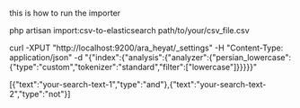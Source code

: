 this is how to run the importer

php artisan import:csv-to-elasticsearch path/to/your/csv_file.csv

curl -XPUT "http://localhost:9200/ara_heyat/_settings" -H "Content-Type: application/json" -d "{\"index\":{\"analysis\":{\"analyzer\":{\"persian_lowercase\":{\"type\":\"custom\",\"tokenizer\":\"standard\",\"filter\":[\"lowercase\"]}}}}}"



[{"text":"your-search-text-1","type":"and"},{"text":"your-search-text-2","type":"not"}]